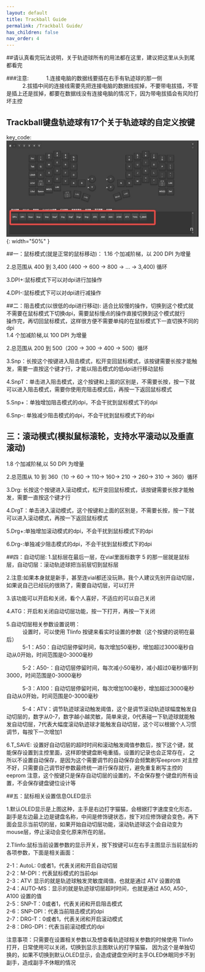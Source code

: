 ```yaml
---
layout: default
title: Trackball Guide
permalink: /Trackball Guide/
has_children: false
nav_order: 4
---
```

##请认真看完玩法说明，关于轨迹球所有的用法都在这里，建议把这里从头到尾都看完

###注意:
&emsp;&emsp;&emsp;1.连接电脑的数据线要插在右手有轨迹球的那一侧<br/>
&emsp;&emsp;&emsp;2.拔插中间的连接线需要先把连接电脑的数据线拔掉，不要带电拔插，不管是插上还是拔掉，都要在数据线没有连接电脑的情况下，因为带电拔插会有风险打坏主控


## Trackball键盘轨迹球有17个关于轨迹球的自定义按键
key_code:<br/>
![key_code](/static/trackball/key_code.jpeg){: width="50%" }<br/>

##一：鼠标模式(就是正常的鼠标移动)：
1.16 个加减阶梯，以 200 DPI 为增量<br/>

2.总范围从 400 到 3,400 (400 → 600 → 800 → … → 3,400) 循环<br/>

3.DPI+:鼠标模式下可以对dpi进行加操作<br/>

4.DPI-:鼠标模式下可以对dpi进行减操作<br/>

##二：阻击模式(以很低的dpi进行移动):
适合比较慢的操作，切换到这个模式就不需要在鼠标模式下切换dpi，需要鼠标慢点的操作直接切换到这个模式就行<br/>
操作完，再切回鼠标模式，这样很方便不需要单纯的在鼠标模式下一直切换不同的dpi<br/>
1.4 个加减阶梯,以 100 DPI 为增量<br/>

2.总范围从 200 到 500（200 → 300 → 400 → 500）循环<br/>
 
3.Snp：长按这个按键进入阻击模式，松开变回鼠标模式，该按键需要长按才能触发，需要一直按这个键才行，才能以阻击模式的低dpi进行移动鼠标<br/>

4.SnpT：单击进入阻击模式，这个按键和上面的区别是，不需要长按，按一下就可以进入阻击模式，需要你使用完阻击模式后，再按一下返回鼠标模式<br/>

5.Snp+：单独增加阻击模式的dpi，不会干扰到鼠标模式下的dpi<br/>

6.Snp-: 单独减少阻击模式的dpi，不会干扰到鼠标模式下的dpi<br/>

## 三：滚动模式(模拟鼠标滚轮，支持水平滚动以及垂直滚动)
1.8 个加减阶梯,以 50 DPI 为增量<br/>

2.总范围从 10 到 360（10 → 60 → 110→ 160→ 210 → 260→ 310 → 360）循环<br/>

3.Drg: 长按这个按键进入滚动模式，松开变回鼠标模式，该按键需要长按才能触发，需要一直按这个键才行<br/>

4.DrgT：单击进入滚动模式，这个按键和上面的区别是，不需要长按，按一下就可以进入滚动模式，再按一下返回鼠标模式<br/>

5.Drg+:单独增加滚动模式的dpi，不会干扰到鼠标模式下的dpi<br/>

6.Drg-:单独减少阻击模式的dpi，不会干扰到鼠标模式下的dpi<br/>


##四：自动切层:
1.鼠标层在最后一层，在vial里面标数字 5 的那一层就是鼠标层，自动切层：滚动轨迹球把当前层切到鼠标层<br/>

2.注意:如果本身就是新手，甚至连vial都还没玩熟，我个人建议先别开自动切层，如果说自己已经玩的很熟了，需要自动切层，可以打开<br/>

3.该功能可以开启和关闭，看个人喜好，不适应的可以自己关闭<br/>

4.ATG：开启和关闭自动切层功能，按一下打开，再按一下关闭<br/>

5.自动切层相关参数设置说明：<br/>
&emsp;&emsp;&emsp;设置时，可以使用 TIinfo 按键来看实时设置的参数（这个按键的说明在最后）<br/>
&emsp;&emsp;&emsp;5-1：A50：自动切层停留时间，每次增加50毫秒，增加超过3000毫秒自动从0开始，时间范围是0-3000毫秒<br/>

&emsp;&emsp;&emsp;5-2：A50-：自动切层停留时间，每次减小50毫秒，减小超过0毫秒循环到3000，时间范围是0-3000毫秒<br/>

&emsp;&emsp;&emsp;5-3：A100：自动切层停留时间，每次增加100毫秒，增加超过3000毫秒自动从0开始，时间范围是0-3000毫秒<br/>

&emsp;&emsp;&emsp;5-4：ATV：调节轨迹球滚动触发阈值，这个是调节滚动轨迹球幅度触发自动切层的，数字从0-7，数字越小越灵敏，简单来说，0代表碰一下轨迹球就能触发自动切层，7代表大幅度滚动轨迹球才能触发自动切层，这个可以根据个人习惯调节，每按下一次增加1<br/>

6.T_SAVE: 设置好自动切层的超时时间和滚动触发阈值参数后，按下这个键，就能保存设置到主控里面，这样即使键盘断电重插，设置的记录也会正常存在，
之所以不设置自动保存，是因为这个需要调节的自动保存会频繁刷写eeprom 对主控不好，只需要自己调节好参数最终统一进行保存就行，避免重复刷写主控的eeprom
注意，这个按键只是保存自动切层的设置的，不会保存整个键盘的所有设置，不会保存键盘键位设计等



##五：鼠标相关设置信息OLED显示

1.默认OLED显示是上图这种，主手是右边打字猫猫，会根据打字速度变化形态，副手是左边最上边是键盘名称，中间是修饰键状态，按下对应修饰键会变色，再下面会显示当前切的层，如果开始自动切层功能，滚动轨迹球这个会自动变为 mouse层，停止滚动会变化原来所在的层。<br/>

2.TIinfo:鼠标当前设置参数的显示开关，按下按键可以在右手主图显示当前鼠标的各项参数，下面是相关画面：<br/>


2-1：AutoL: 0或者1，代表关闭和开启自动切层<br/>
2-2：M-DPI：代表鼠标模式的当前dpi<br/>
2-3：ATV: 显示的就是轨迹球触发灵敏度阈值，也就是通过 ATV 设置的值<br/>
2-4：AUTO-MS：显示的就是轨迹球切层超时时间，也就是通过 A50, A50-, A100 设置的值<br/>
2-5：SNP-T：0或者1，代表关闭和开启阻击模式<br/>
2-6：SNP-DPI：代表当前阻击模式的dpi<br/>
2-7：DRG-T：0或者1，代表关闭和开启滚动模式<br/>
2-8：DRG-DPI：代表当前滚动模式的dpi<br/>

注意事项：只需要在设置相关参数以及想查看轨迹球相关参数的时候使用 TIinfo 打开，日常使用可以关闭，切换到显示主图默认的打字猫猫，
因为这个是单独切换的，如果不切换到默认OLED显示，会造成键盘空闲时主手OLED休眠同步不到副手，造成副手不休眠的情况
